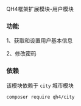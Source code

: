 QH4框架扩展模块-用户模块

### 功能
1、获取和设置用户基本信息

2、修改密码

### 依赖
该模块依赖于 `city` 城市模块
```
composer require qh4/city
```
